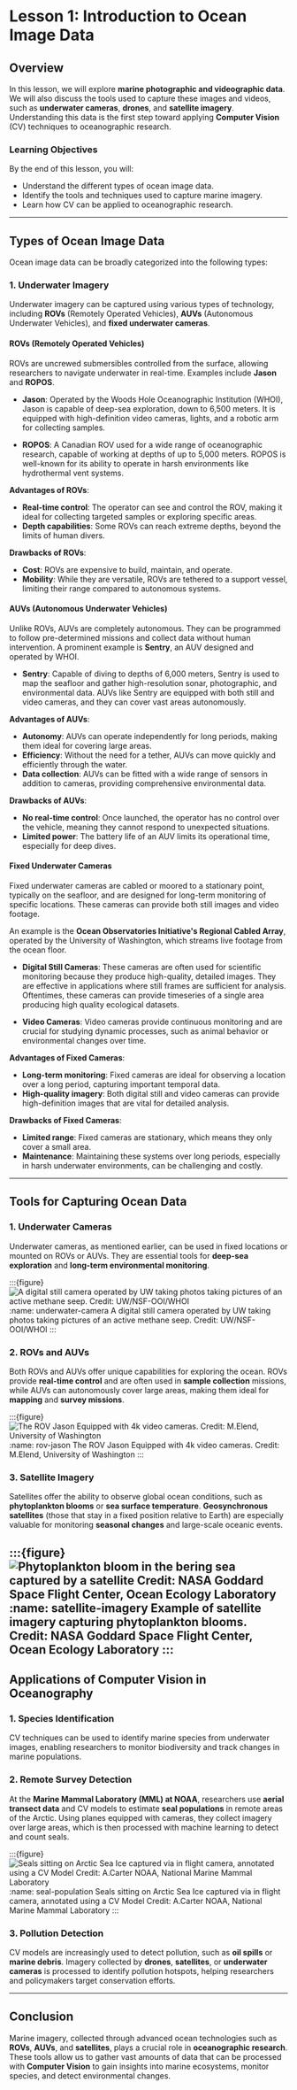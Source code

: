 # Lesson 1: Introduction to Ocean Image Data

## Overview

In this lesson, we will explore **marine photographic and videographic data**. We will also discuss the tools used to capture these images and videos, such as **underwater cameras**, **drones**, and **satellite imagery**. Understanding this data is the first step toward applying **Computer Vision** (CV) techniques to oceanographic research.

### Learning Objectives

By the end of this lesson, you will:
- Understand the different types of ocean image data.
- Identify the tools and techniques used to capture marine imagery.
- Learn how CV can be applied to oceanographic research.

---

## Types of Ocean Image Data

Ocean image data can be broadly categorized into the following types:

### 1. **Underwater Imagery**

Underwater imagery can be captured using various types of technology, including **ROVs** (Remotely Operated Vehicles), **AUVs** (Autonomous Underwater Vehicles), and **fixed underwater cameras**.

#### **ROVs (Remotely Operated Vehicles)**

ROVs are uncrewed submersibles controlled from the surface, allowing researchers to navigate underwater in real-time. Examples include **Jason** and **ROPOS**.

- **Jason**: Operated by the Woods Hole Oceanographic Institution (WHOI), Jason is capable of deep-sea exploration, down to 6,500 meters. It is equipped with high-definition video cameras, lights, and a robotic arm for collecting samples.
  
- **ROPOS**: A Canadian ROV used for a wide range of oceanographic research, capable of working at depths of up to 5,000 meters. ROPOS is well-known for its ability to operate in harsh environments like hydrothermal vent systems.

**Advantages of ROVs**:
- **Real-time control**: The operator can see and control the ROV, making it ideal for collecting targeted samples or exploring specific areas.
- **Depth capabilities**: Some ROVs can reach extreme depths, beyond the limits of human divers.

**Drawbacks of ROVs**:
- **Cost**: ROVs are expensive to build, maintain, and operate.
- **Mobility**: While they are versatile, ROVs are tethered to a support vessel, limiting their range compared to autonomous systems.

#### **AUVs (Autonomous Underwater Vehicles)**

Unlike ROVs, AUVs are completely autonomous. They can be programmed to follow pre-determined missions and collect data without human intervention. A prominent example is **Sentry**, an AUV designed and operated by WHOI.

- **Sentry**: Capable of diving to depths of 6,000 meters, Sentry is used to map the seafloor and gather high-resolution sonar, photographic, and environmental data. AUVs like Sentry are equipped with both still and video cameras, and they can cover vast areas autonomously.

**Advantages of AUVs**:
- **Autonomy**: AUVs can operate independently for long periods, making them ideal for covering large areas.
- **Efficiency**: Without the need for a tether, AUVs can move quickly and efficiently through the water.
- **Data collection**: AUVs can be fitted with a wide range of sensors in addition to cameras, providing comprehensive environmental data.

**Drawbacks of AUVs**:
- **No real-time control**: Once launched, the operator has no control over the vehicle, meaning they cannot respond to unexpected situations.
- **Limited power**: The battery life of an AUV limits its operational time, especially for deep dives.

#### **Fixed Underwater Cameras**

Fixed underwater cameras are cabled or moored to a stationary point, typically on the seafloor, and are designed for long-term monitoring of specific locations. These cameras can provide both still images and video footage. 

An example is the **Ocean Observatories Initiative's Regional Cabled Array**, operated by the University of Washington, which streams live footage from the ocean floor.

- **Digital Still Cameras**: These cameras are often used for scientific monitoring because they produce high-quality, detailed images. They are effective in applications where still frames are sufficient for analysis. Oftentimes, these cameras can provide timeseries of a single area producing high quality ecological datasets.

- **Video Cameras**: Video cameras provide continuous monitoring and are crucial for studying dynamic processes, such as animal behavior or environmental changes over time.

**Advantages of Fixed Cameras**:
- **Long-term monitoring**: Fixed cameras are ideal for observing a location over a long period, capturing important temporal data.
- **High-quality imagery**: Both digital still and video cameras can provide high-definition images that are vital for detailed analysis.
  
**Drawbacks of Fixed Cameras**:
- **Limited range**: Fixed cameras are stationary, which means they only cover a small area.
- **Maintenance**: Maintaining these systems over long periods, especially in harsh underwater environments, can be challenging and costly.

---

## Tools for Capturing Ocean Data

### 1. **Underwater Cameras**
Underwater cameras, as mentioned earlier, can be used in fixed locations or mounted on ROVs or AUVs. They are essential tools for **deep-sea exploration** and **long-term environmental monitoring**.

:::{figure} ![A digital still camera operated by UW taking photos taking pictures of an active methane seep. Credit: UW/NSF-OOI/WHOI](image.png)
:name: underwater-camera
A digital still camera operated by UW taking photos taking pictures of an active methane seep. Credit: UW/NSF-OOI/WHOI
:::

### 2. **ROVs and AUVs**
Both ROVs and AUVs offer unique capabilities for exploring the ocean. ROVs provide **real-time control** and are often used in **sample collection** missions, while AUVs can autonomously cover large areas, making them ideal for **mapping** and **survey missions**.



:::{figure} ![The ROV Jason Equipped with 4k video cameras. Credit: M.Elend, University of Washington](image-1.png)
:name: rov-jason
The ROV Jason Equipped with 4k video cameras. Credit: M.Elend, University of Washington
:::

### 3. **Satellite Imagery**
Satellites offer the ability to observe global ocean conditions, such as **phytoplankton blooms** or **sea surface temperature**. **Geosynchronous satellites** (those that stay in a fixed position relative to Earth) are especially valuable for monitoring **seasonal changes** and large-scale oceanic events.


:::{figure} ![Phytoplankton bloom in the bering sea captured by a satellite Credit: NASA Goddard Space Flight Center, Ocean Ecology Laboratory](image-2.png)
:name: satellite-imagery
Example of satellite imagery capturing phytoplankton blooms. Credit: NASA Goddard Space Flight Center, Ocean Ecology Laboratory
:::
---

## Applications of Computer Vision in Oceanography

### 1. **Species Identification**
CV techniques can be used to identify marine species from underwater images, enabling researchers to monitor biodiversity and track changes in marine populations.

### 2. **Remote Survey Detection**
At the **Marine Mammal Laboratory (MML) at NOAA**, researchers use **aerial transect data** and CV models to estimate **seal populations** in remote areas of the Arctic. Using planes equipped with cameras, they collect imagery over large areas, which is then processed with machine learning to detect and count seals.

:::{figure} ![Seals sitting on Arctic Sea Ice captured via in flight camera, annotated using a CV Model Credit: A.Carter NOAA, National Marine Mammal Laboratory](image-4.png)
:name: seal-population
Seals sitting on Arctic Sea Ice captured via in flight camera, annotated using a CV Model Credit: A.Carter NOAA, National Marine Mammal Laboratory
:::
### 3. **Pollution Detection**
CV models are increasingly used to detect pollution, such as **oil spills** or **marine debris**. Imagery collected by **drones**, **satellites**, or **underwater cameras** is processed to identify pollution hotspots, helping researchers and policymakers target conservation efforts.

---

## Conclusion

Marine imagery, collected through advanced ocean technologies such as **ROVs**, **AUVs**, and **satellites**, plays a crucial role in **oceanographic research**. These tools allow us to gather vast amounts of data that can be processed with **Computer Vision** to gain insights into marine ecosystems, monitor species, and detect environmental changes.
